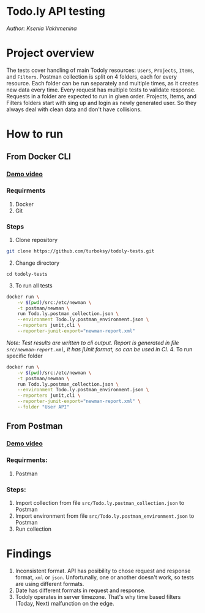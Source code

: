 # Todo.ly API testing
_Author: Ksenia Vakhmenina_

# Project overview

The tests cover handling of main Todoly resources: `Users`, `Projects`, `Items`, and `Filters`. Postman collection is split on 4 folders, each for every resource. Each folder can be run separately and multiple times, as it creates new data every time. Every request has multiple tests to validate response. Requests in a folder are expected to run in given order.
Projects, Items, and Filters folders start with sing up and login as newly generated user. So they always deal with clean data and don't have collisions.

# How to run

## From Docker CLI

### [Demo video](https://youtu.be/2JKebADyFvU)

### Requirments
1. Docker
2. Git

### Steps
1. Clone repository
```bash
git clone https://github.com/turboksy/todoly-tests.git
```
2. Change directory
```
cd todoly-tests
```
3. To run all tests
```bash
docker run \
    -v $(pwd)/src:/etc/newman \
    -t postman/newman \
    run Todo.ly.postman_collection.json \
    --environment Todo.ly.postman_environment.json \
    --reporters junit,cli \
    --reporter-junit-export="newman-report.xml"
```
_Note: Test results are written to cli output. Report is generated in file `src/newman-report.xml`, it has jUnit format, so can be used in CI._
4. To run specific folder
```bash
docker run \
    -v $(pwd)/src:/etc/newman \
    -t postman/newman \
    run Todo.ly.postman_collection.json \
    --environment Todo.ly.postman_environment.json \
    --reporters junit,cli \
    --reporter-junit-export="newman-report.xml" \
    --folder "User API"
```


## From Postman

### [Demo video](https://youtu.be/lEksiPOFZkc)

### Requirments:
1. Postman

### Steps:
1. Import collection from file `src/Todo.ly.postman_collection.json` to Postman
2. Import environment from file `src/Todo.ly.postman_environment.json` to Postman
3. Run collection


# Findings

1. Inconsistent format.
API has posibility to chose request and response format, `xml` or `json`. Unfortunally, one or another doesn't work, so tests are using different formats.
2. Date has different formats in request and response.
3. Todoly operates in server timezone. That's why time based filters (Today, Next) malfunction on the edge.
